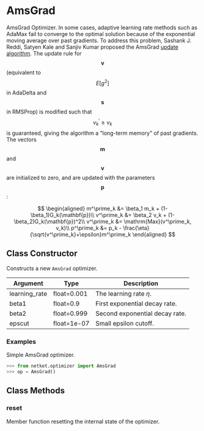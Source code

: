 # AmsGrad
AmsGrad Optimizer.
 In some cases, adaptive learning rate methods such as AdaMax fail
 to converge to the optimal solution because of the exponential
 moving average over past gradients. To address this problem,
 Sashank J. Reddi, Satyen Kale and Sanjiv Kumar proposed the
 AmsGrad [update algorithm](https://openreview.net/forum?id=ryQu7f-RZ).
 The update rule for $$\mathbf{v}$$ (equivalent to $$E[g^2]$$ in AdaDelta
 and $$\mathbf{s}$$ in RMSProp) is modified such that $$v^\prime_k \geq v_k$$
 is guaranteed, giving the algorithm a "long-term memory" of past gradients.
 The vectors $$\mathbf{m}$$ and $$\mathbf{v}$$ are initialized to zero, and
 are updated with the parameters $$\mathbf{p}$$:

 $$
 \begin{aligned}
 m^\prime_k &= \beta_1 m_k + (1-\beta_1)G_k(\mathbf{p})\\
 v^\prime_k &= \beta_2 v_k + (1-\beta_2)G_k(\mathbf{p})^2\\
 v^\prime_k &= \mathrm{Max}(v^\prime_k, v_k)\\
 p^\prime_k &= p_k - \frac{\eta}{\sqrt{v^\prime_k}+\epsilon}m^\prime_k
 \end{aligned}
 $$

## Class Constructor
Constructs a new ``AmsGrad`` optimizer.

|  Argument   |   Type    |         Description          |
|-------------|-----------|------------------------------|
|learning_rate|float=0.001|The learning rate $\eta$.     |
|beta1        |float=0.9  |First exponential decay rate. |
|beta2        |float=0.999|Second exponential decay rate.|
|epscut       |float=1e-07|Small epsilon cutoff.         |

### Examples
Simple AmsGrad optimizer.

```python
>>> from netket.optimizer import AmsGrad
>>> op = AmsGrad()

```



## Class Methods 
### reset
Member function resetting the internal state of the optimizer.


